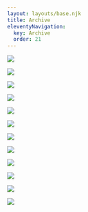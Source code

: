 ```yaml
---
layout: layouts/base.njk
title: Archive
eleventyNavigation:
  key: Archive
  order: 21
---
```


[![](https://s3.eu-west-1.amazonaws.com/jessicaakerman.com/Engorged.jpg)](./fat-rascals)

[![](https://s3.eu-west-1.amazonaws.com/jessicaakerman.com/web-resized+3Centre+of+Gravity+Jessica++Jo+Hounsome+Photography_1.jpg)](./centre-of-gravity)

[![](https://s3.eu-west-1.amazonaws.com/jessicaakerman.com/Annihilation_Seal-Horn-chain-web.jpg)](/annihilation-seal-campfa)

[![](https://s3.eu-west-1.amazonaws.com/jessicaakerman.com/web-Resized+Jessica+Akerman+Wall+Hangings+Benjamin+Jones.jpg)](./centre-of-gravity)

[![](https://s3.eu-west-1.amazonaws.com/jessicaakerman.com/Annihilation_Seal3-web.jpg)](./annihilation-seal-campfa)

[![](https://s3.eu-west-1.amazonaws.com/jessicaakerman.com/Gas-cylinders-2014-JAkerman.jpg)](/wood-leather-objects)

[![](https://s3.eu-west-1.amazonaws.com/jessicaakerman.com/Jessica_Akerman_Jo_Hounsome_Photography.jpeg)](./fat-rascals)

[![](https://s3.eu-west-1.amazonaws.com/jessicaakerman.com/Josiah+Heads.jpg)](./centre-of-gravity)

[![](https://s3.eu-west-1.amazonaws.com/jessicaakerman.com/Life-Raft_Jessica-Akerman-Jo+Hounsome+Photography.jpg)](/fat-rascals)

[![](https://s3.eu-west-1.amazonaws.com/jessicaakerman.com/Jessica-Akerman-Definitions-of-Drawing-II-image-credit-Courtney-Spencer-4-web.jpg)](./definitions-of-drawing-ii)

[![](https://s3.eu-west-1.amazonaws.com/jessicaakerman.com/Fit+in.jpg)](./accessorise)

[![](https://s3.eu-west-1.amazonaws.com/jessicaakerman.com/Profile+editions+spread.jpg)](/processions)